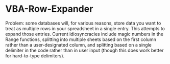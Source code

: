 # VBA-Row-Expander
Problem: some databases will, for various reasons, store data you want to treat as multiple rows in your spreadsheet in a single entry. This attempts to expand those entries.
Current idiosyncracies include magic numbers in the Range functions, splitting into multiple sheets based on the first column rather than a user-designated column, and splitting based on a single delimiter in the code rather than in user input (though this does work better for hard-to-type delimiters).
